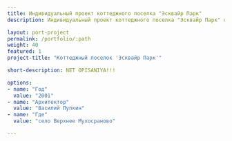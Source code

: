 ```yaml
---
title: Индивидуальный проект коттеджного поселка "Эсквайр Парк"
description: Индивидуальный проект коттеджного поселка "Эсквайр Парк" от архитектурного бюро А510. Индивидуальное проектирование на заказ.

layout: port-project
permalink: /portfolio/:path
weight: 40
featured: 1
project-title: "Коттеджный поселок 'Эсквайр Парк'"

short-description: NET OPISANIYA!!!

options:
- name: "Год"
  value: "2001"
- name: "Архитектор"
  value: "Василий Пупкин"
- name: "Где"
  value: "село Верхнее Мухосраново"

---
```

